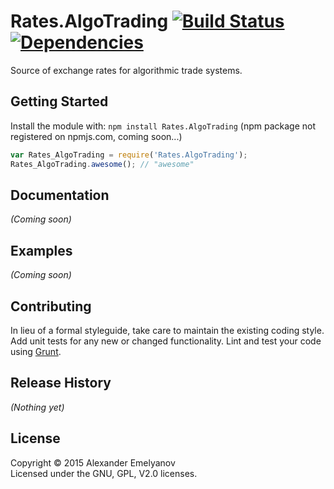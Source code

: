 # Rates.AlgoTrading [![Build Status](https://secure.travis-ci.org/alexander-emelyanov/Rates.AlgoTrading.png?branch=master)](http://travis-ci.org/alexander-emelyanov/Rates.AlgoTrading)[![Dependencies](https://img.shields.io/david/alexander-emelyanov/Rates.AlgoTrading.svg?style=flat-square)](https://david-dm.org/alexander-emelyanov/Rates.AlgoTrading)

Source of exchange rates for algorithmic trade systems.

## Getting Started
Install the module with: `npm install Rates.AlgoTrading` (npm package not registered on npmjs.com, coming soon...)

```javascript
var Rates_AlgoTrading = require('Rates.AlgoTrading');
Rates_AlgoTrading.awesome(); // "awesome"
```

## Documentation
_(Coming soon)_

## Examples
_(Coming soon)_

## Contributing
In lieu of a formal styleguide, take care to maintain the existing coding style. Add unit tests for any new or changed functionality. Lint and test your code using [Grunt](http://gruntjs.com/).

## Release History
_(Nothing yet)_

## License
Copyright © 2015 Alexander Emelyanov  
Licensed under the GNU, GPL, V2.0 licenses.
